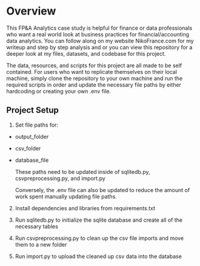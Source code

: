# Overview

This FP&A Analytics case study is helpful for finance or data professionals who want a real world look at business practices for financial/accounting data analytics. You can follow along on my website NikoFrance.com for my writeup and step by step analysis and or you can view this repository for a deeper look at my files, datasets, and codebase for this project. 

The data, resources, and scripts for this project are all made to be self contained. For users who want to replicate themselves on their local machine, simply clone the repository to your own machine and run the required scripts in order and update the necessary file paths by either hardcoding or creating your own .env file.

## Project Setup

1. Set file paths for:
- output_folder
- csv_folder
- database_file

    These paths need to be updated inside of sqlitedb.py, csvpreprocessing.py, and import.py

    Conversely, the .env file can also be updated to reduce the amount of work spent manually updating file paths.

2. Install dependencies and libraries from requirements.txt

3. Run sqlitedb.py to initialize the sqlite database and create all of the necessary tables

4. Run csvpreprocessing.py to clean up the csv file imports and move them to a new folder

5. Run import.py to upload the cleaned up csv data into the database
